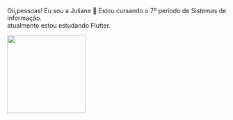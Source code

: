 Oii,pessoas! Eu sou a Juliane 👋
Estou cursando o 7º período de Sistemas de informação. </br>
 atualmente estou estudando Flutter.





 <div>
  <a href="https://github.com/juliane-maria">
  <img height="180em"  src="https://github-readme-stats.vercel.app/api/top-langs/?username=juliane-maria&layout=compact&langs_count=7&theme=dark"/>
</div>
  
 
  
  
    
</div>
  
  
  #
